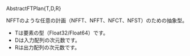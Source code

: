 AbstractFTPlan{T,D,R}

NFFTのような任意の計画（NFFT、NFFT、NFCT、NFST）のための抽象型。

  * Tは要素の型（Float32/Float64）です。
  * Dは入力配列の次元数です。
  * Rは出力配列の次元数です。
